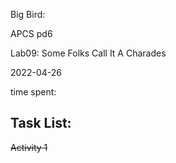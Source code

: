 Big Bird:

APCS pd6

Lab09: Some Folks Call It A Charades

2022-04-26

time spent:

## Task List:
~~Activity 1~~
